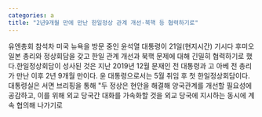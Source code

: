 ```yaml
---
categories: a
title: "2년9개월 만에 만난 한일정상 관계 개선·북핵 등 협력하기로"
---
```

유엔총회 참석차 미국 뉴욕을 방문 중인 윤석열 대통령이 21일(현지시간) 기시다 후미오 일본 총리와 정상회담을 갖고 한일 관계 개선과 북핵 문제에 대해 긴밀히 협력하기로 했다.한일정상회담이 성사된 것은 지난 2019년 12월 문재인 전 대통령과 고 아베 전 총리가 만난 이후 2년 9개월 만이다. 윤 대통령으로서는 5월 취임 후 첫 한일정상회담이다.대통령실은 서면 브리핑을 통해 "두 정상은 현안을 해결해 양국관계를 개선할 필요성에 공감하고, 이를 위해 외교 당국간 대화를 가속화할 것을 외교 당국에 지시하는 동시에 계속 협의해 나가기로